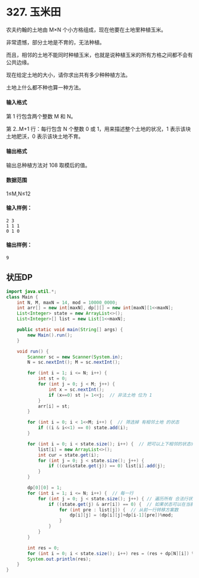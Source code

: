 # 327. 玉米田

农夫约翰的土地由 M×N 个小方格组成，现在他要在土地里种植玉米。

非常遗憾，部分土地是不育的，无法种植。

而且，相邻的土地不能同时种植玉米，也就是说种植玉米的所有方格之间都不会有公共边缘。

现在给定土地的大小，请你求出共有多少种种植方法。

土地上什么都不种也算一种方法。

#### 输入格式

第 1 行包含两个整数 M 和 N。

第 2..M+1 行：每行包含 N 个整数 0 或 1，用来描述整个土地的状况，1 表示该块土地肥沃，0 表示该块土地不育。

#### 输出格式

输出总种植方法对 108 取模后的值。

#### 数据范围

1≤M,N≤12

#### 输入样例：

```
2 3
1 1 1
0 1 0
```

#### 输出样例：

```
9
```



## 状压DP

```java
import java.util.*;
class Main {
    int N, M, maxN = 14, mod = 10000_0000;
    int arr[] = new int[maxN], dp[][] = new int[maxN][1<<maxN];
    List<Integer> state = new ArrayList<>();
    List<Integer>[] list = new List[1<<maxN];

    public static void main(String[] args) {
        new Main().run();
    }

    void run() {
        Scanner sc = new Scanner(System.in);
        N = sc.nextInt(); M = sc.nextInt();

        for (int i = 1; i <= N; i++) {
            int st = 0;
            for (int j = 0; j < M; j++) {
                int x = sc.nextInt();
                if (x==0) st |= 1<<j;  // 非法土地 位为 1
            }
            arr[i] = st;
        }

        for (int i = 0; i < 1<<M; i++) {  // 筛选掉 有相邻土地 的状态
            if ((i & i<<1) == 0) state.add(i);
        }

        for (int i = 0; i < state.size(); i++) {  // 把可以上下相邻的状态归类
            list[i] = new ArrayList<>();
            int cur = state.get(i);
            for (int j = 0; j < state.size(); j++) {
                if ((cur&state.get(j)) == 0) list[i].add(j);
            }
        }

        dp[0][0] = 1;
        for (int i = 1; i <= N; i++) {  // 每一行
            for (int j = 0; j < state.size(); j++) { // 遍历所有 合法行状态
                if ((state.get(j) & arr[i]) == 0) {  // 如果状态可以在当前行(判断土地贫瘠)
                    for (int pre : list[j]) {  // 从前一行转移方案数
                        dp[i][j] = (dp[i][j]+dp[i-1][pre])%mod;
                    }
                }
            }
        }

        int res = 0;
        for (int i = 0; i < state.size(); i++) res = (res + dp[N][i]) % mod;
        System.out.println(res);
    }
}
```

